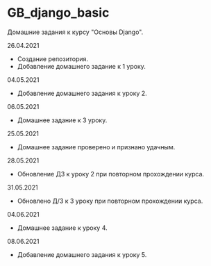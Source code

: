 # GB_django_basic
Домашние задания к курсу "Основы Django".

26.04.2021
+ Создание репозитория.
+ Добавление домашнего задание к 1 уроку.

04.05.2021
+ Добавление домашнего задания к уроку 2.

06.05.2021
+ Домашнее задание к 3 уроку.

25.05.2021
* Домашнее задание проверено и признано удачным.

28.05.2021
* Обновление ДЗ к уроку 2 при повторном прохождении курса.

31.05.2021
+ Обновлено Д/З к 3 уроку при повторном прохождении курса.

04.06.2021
+ Домашнее задание к уроку 4.

08.06.2021
+ Добавление домашнего задания к уроку 5.

